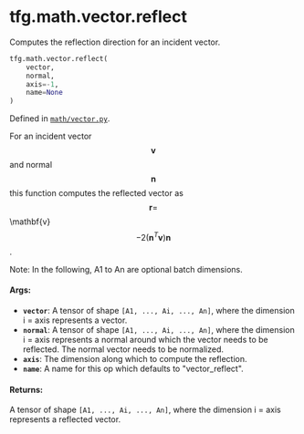 <div itemscope itemtype="http://developers.google.com/ReferenceObject">
<meta itemprop="name" content="tfg.math.vector.reflect" />
<meta itemprop="path" content="Stable" />
</div>

# tfg.math.vector.reflect

Computes the reflection direction for an incident vector.

``` python
tfg.math.vector.reflect(
    vector,
    normal,
    axis=-1,
    name=None
)
```



Defined in [`math/vector.py`](https://github.com/tensorflow/graphics/blob/master/tensorflow_graphics/math/vector.py).

<!-- Placeholder for "Used in" -->

For an incident vector $$\mathbf{v}$$ and normal $$\mathbf{n}$$ this function
computes the reflected vector as
$$\mathbf{r} = $$\mathbf{v}$$ - 2(\mathbf{n}^T\mathbf{v})\mathbf{n}$$.

Note:
  In the following, A1 to An are optional batch dimensions.

#### Args:

* <b>`vector`</b>: A tensor of shape `[A1, ..., Ai, ..., An]`, where the dimension i =
    axis represents a vector.
* <b>`normal`</b>: A tensor of shape `[A1, ..., Ai, ..., An]`, where the dimension i =
    axis represents a normal around which the vector needs to be reflected.
    The normal vector needs to be normalized.
* <b>`axis`</b>: The dimension along which to compute the reflection.
* <b>`name`</b>: A name for this op which defaults to "vector_reflect".


#### Returns:

A tensor of shape `[A1, ..., Ai, ..., An]`, where the dimension i = axis
represents a reflected vector.